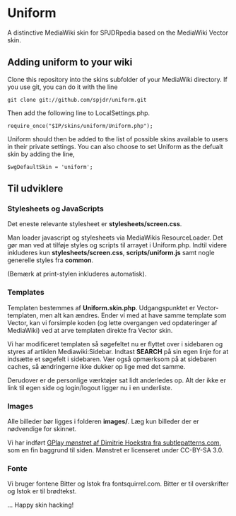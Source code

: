Uniform
===============

A distinctive MediaWiki skin for SPJDRpedia based on the MediaWiki Vector skin.

## Adding uniform to your wiki

Clone this repository into the skins subfolder of your MediaWiki directory. If you use git, you can do it with the line

    git clone git://github.com/spjdr/uniform.git

Then add the following line to LocalSettings.php.

    require_once("$IP/skins/uniform/Uniform.php");

Uniform should then be added to the list of possible skins available to users in their private settings. You can also choose to set Uniform as the defualt skin by adding the line,

    $wgDefaultSkin = 'uniform';

## Til udviklere

### Stylesheets og JavaScripts

Det eneste relevante stylesheet er **stylesheets/screen.css**.

Man loader javascript og stylesheets via MediaWikis ResourceLoader. Det gør man ved at tilføje styles og scripts til arrayet i Uniform.php. Indtil videre inkluderes kun **stylesheets/screen.css**, **scripts/uniform.js** samt nogle generelle styles fra **common**.

(Bemærk at print-stylen inkluderes automatisk).

### Templates

Templaten bestemmes af **Uniform.skin.php**. Udgangspunktet er Vector-templaten, men alt kan ændres. Ender vi med at have samme template som Vector, kan vi forsimple koden (og lette overgangen ved opdateringer af MediaWiki) ved at arve templaten direkte fra Vector skin.

Vi har modificeret templaten så søgefeltet nu er flyttet over i sidebaren og styres af artiklen Mediawiki:Sidebar. Indtast **SEARCH** på sin egen linje for at indsætte et søgefelt i sidebaren. Vær også opmærksom på at sidebaren caches, så ændringerne ikke dukker op lige med det samme.

Derudover er de personlige værktøjer sat lidt anderledes op. Alt der ikke er link til egen side og login/logout ligger nu i en underliste.

### Images

Alle billeder bør ligges i folderen **images/**. Læg kun billeder der er nødvendige for skinnet.

Vi har indført [GPlay mønstret af Dimitrie Hoekstra fra subtlepatterns.com](http://subtlepatterns.com/gplay/), som en fin baggrund til siden. Mønstret er licenseret under CC-BY-SA 3.0.

### Fonte

Vi bruger fontene Bitter og Istok fra fontsquirrel.com. Bitter er til overskrifter og Istok er til brødtekst.



... Happy skin hacking!
